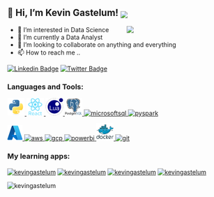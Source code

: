 <!--
```json
888       888          888                                              888                                 
888   o   888          888                                              888                                 
888  d8b  888          888                                              888                                 
888 d888b 888  .d88b.  888  .d8888b .d88b.  88888b.d88b.   .d88b.       888888 .d88b.                       
888d88888b888 d8P  Y8b 888 d88P"   d88""88b 888 "888 "88b d8P  Y8b      888   d88""88b                      
88888P Y88888 88888888 888 888     888  888 888  888  888 88888888      888   888  888                      
8888P   Y8888 Y8b.     888 Y88b.   Y88..88P 888  888  888 Y8b.          Y88b. Y88..88P                      
888P     Y888  "Y8888  888  "Y8888P "Y88P"  888  888  888  "Y8888        "Y888 "Y88P"                       
                                                                                                            
                                                                                                            
                                                                                                            
888    d8P                    d8b         d8b               .d8888b.  d8b 888    888               888      
888   d8P                     Y8P         88P              d88P  Y88b Y8P 888    888               888      
888  d8P                                  8P               888    888     888    888               888      
888d88K      .d88b.  888  888 888 88888b. "  .d8888b       888        888 888888 88888b.  888  888 88888b.  
8888888b    d8P  Y8b 888  888 888 888 "88b   88K           888  88888 888 888    888 "88b 888  888 888 "88b 
888  Y88b   88888888 Y88  88P 888 888  888   "Y8888b.      888    888 888 888    888  888 888  888 888  888 
888   Y88b  Y8b.      Y8bd8P  888 888  888        X88      Y88b  d88P 888 Y88b.  888  888 Y88b 888 888 d88P 
888    Y88b  "Y8888    Y88P   888 888  888    88888P'       "Y8888P88 888  "Y888 888  888  "Y88888 88888P"  
                                                                                                                                                                                                                        
                                                                                                            
```
-->
<a href="https://manytools.org/hacker-tools/ascii-banner/"></a>

<h2> 👋 Hi, I’m Kevin Gastelum! <img src="https://media.giphy.com/media/lRLzrbhmh5pFf4jOga/giphy.gif" height="40" style="vertical-align: text-bottom;"></h2> 
<img align='right' src="https://media.giphy.com/media/Yo83NpwkA17J1Jkkdk/giphy.gif" width="230">

- 👀 I’m interested in Data Science
- 🌱 I’m currently a Data Analyst
- 💞️ I’m looking to collaborate on anything and everything
- 📫 How to reach me ..

<!-- Twitter and LinkedIn badges -->
[![Linkedin Badge](https://img.shields.io/badge/-Kevin_Gastelum-blue?style=flat-square&logo=Linkedin&logoColor=white&link=https://www.linkedin.com/in/kevin-gastelum/)](https://www.linkedin.com/in/kevin-gastelum/)
[![Twitter Badge](https://img.shields.io/badge/-@KevinGastelum77-1ca0f1?style=flat-square&labelColor=1ca0f1&logo=twitter&logoColor=white&link=https://twitter.com/intent/follow?screen_name=KevinGastelum77)](https://twitter.com/intent/follow?screen_name=KevinGastelum77) 

<!-- Shows my stats -->
<!-- <p>&nbsp;<img align="left" src="https://github-readme-stats.vercel.app/api?username=kevingastelum&show_icons=true&locale=en" alt="kevingastelum" /></p> -->


<!-- My languages and Tools Icons -->
<h3 align="left">Languages and Tools:</h3>
<p align="left"> 
<a href="https://docs.python.org/3.10/tutorial/index.html" target="_blank" rel="noreferrer"> <img src="https://raw.githubusercontent.com/devicons/devicon/master/icons/python/python-original.svg" alt="python" width="40" height="40"/> </a> 
<a href="https://reactjs.org/docs/hello-world.html" target="_blank" rel="noreferrer"> <img src="https://raw.githubusercontent.com/devicons/devicon/master/icons/react/react-original-wordmark.svg" alt="react" width="40" height="40"/> </a> 
<a href="https://www.lua.org/manual/5.4/" target="_blank" rel="noreferrer"> <img src="https://raw.githubusercontent.com/devicons/devicon/master/icons/lua/lua-original-wordmark.svg" alt="lua" width="40" height="40"/> </a> 
<a href="https://www.postgresql.org/docs/online-resources/" target="_blank" rel="noreferrer"> <img src="https://raw.githubusercontent.com/devicons/devicon/master/icons/postgresql/postgresql-original-wordmark.svg" alt="postgresql" width="40" height="40"/> </a> 
<a href="https://www.microsoft.com/en-us/sql-server/sql-server-2019-resources?rtc=2" target="_blank" rel="noreferrer"> <img src="https://cdn.cdnlogo.com/logos/m/21/microsoft-sql-server.svg" alt="microsoftsql" width="40" height="40"/> </a> 
<a href="https://spark.apache.org/docs/latest/quick-start.html" target="_blank" rel="noreferrer"> <img src="https://upload.wikimedia.org/wikipedia/commons/f/f3/Apache_Spark_logo.svg" alt="pyspark" width="40" height="40"/> </a>

<a href="https://docs.microsoft.com/en-us/azure/?product=popular" target="_blank" rel="noreferrer"> <img src="https://raw.githubusercontent.com/devicons/devicon/master/icons/azure/azure-original.svg" alt="azure" width="35" height="35"/> </a>
<a href="https://docs.aws.amazon.com/" target="_blank" rel="noreferrer"> <img src="https://upload.wikimedia.org/wikipedia/commons/9/93/Amazon_Web_Services_Logo.svg" alt="aws" width="40" height="40"/> </a> 
<a href="https://cloud.google.com/docs" target="_blank" rel="noreferrer"> <img src="https://www.vectorlogo.zone/logos/google_cloud/google_cloud-icon.svg" alt="gcp" width="40" height="40"/> </a> 
<a href="https://docs.microsoft.com/en-us/power-bi/" target="_blank" rel="noreferrer"> <img src="https://static.wikia.nocookie.net/logopedia/images/2/2c/Microsoft_Power_BI_%282020%29.svg/revision/latest?cb=20200929195935" alt="powerbi" width="40" height="35"/> </a>
<a href="https://docs.docker.com/" target="_blank" rel="noreferrer"> <img src="https://raw.githubusercontent.com/devicons/devicon/master/icons/docker/docker-original-wordmark.svg" alt="docker" width="40" height="40"/> </a>
<a href="https://git-scm.com/docs" target="_blank" rel="noreferrer"> <img src="https://www.vectorlogo.zone/logos/git-scm/git-scm-icon.svg" alt="git" width="40" height="40"/> </a> 
</p>


<!-- Apps I use for learning Icons -->
<h3 align="left">My learning apps:</h3>
<p align="left">

<a href="https://www.codewars.com/users/kevingastelum" target="blank"><img align="center" src="https://www.codewars.com/packs/assets/logo.61192cf7.svg" alt="kevingastelum" height="30" width="30" /></a>
<a href="https://www.leetcode.com/kevingastelum" target="blank"><img align="center" src="https://raw.githubusercontent.com/rahuldkjain/github-profile-readme-generator/master/src/images/icons/Social/leet-code.svg" alt="kevingastelum" height="30" width="40" /></a>
<a href="https://www.hackerrank.com/kevingastelum" target="blank"><img align="center" src="https://raw.githubusercontent.com/rahuldkjain/github-profile-readme-generator/master/src/images/icons/Social/hackerrank.svg" alt="kevingastelum" height="30" width="40" /></a>
<a href="https://kaggle.com/kevingastelum" target="blank"><img align="center" src="https://raw.githubusercontent.com/rahuldkjain/github-profile-readme-generator/master/src/images/icons/Social/kaggle.svg" alt="kevingastelum" height="30" width="40" /></a>
<!-- <a href="https://www.hackerearth.com/@kevingastelum" target="blank"><img align="center" src="https://raw.githubusercontent.com/rahuldkjain/github-profile-readme-generator/master/src/images/icons/Social/hackerearth.svg" alt="kevingastelum" height="30" width="40" /></a>
<a href="https://www.topcoder.com/members/kevingastelum" target="blank"><img align="center" src="https://raw.githubusercontent.com/rahuldkjain/github-profile-readme-generator/master/src/images/icons/Social/topcoder.svg" alt="kevingastelum" height="30" width="40" /></a>
<a href="https://www.codechef.com/users/kevingastelum" target="blank"><img align="center" src="https://cdn.jsdelivr.net/npm/simple-icons@3.1.0/icons/codechef.svg" alt="kevingastelum" height="30" width="40" /></a> -->
</p>


<!-- View count badge -->
<p align="left"> <img src="https://komarev.com/ghpvc/?username=kevingastelum&label=Profile%20views&color=0e75b6&style=flat" alt="kevingastelum" /> </p>

